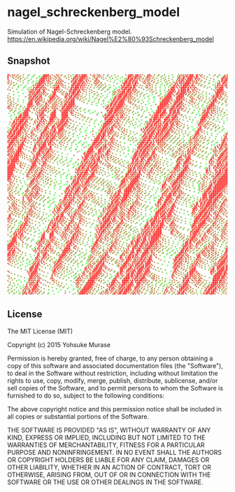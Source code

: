 # nagel_schreckenberg_model

Simulation of Nagel-Schreckenberg model.
https://en.wikipedia.org/wiki/Nagel%E2%80%93Schreckenberg_model

## Snapshot

![snapshot](https://raw.githubusercontent.com/yohm/nagel_schreckenberg_model/master/sample.png)

## License

The MIT License (MIT)

Copyright (c) 2015 Yohsuke Murase

Permission is hereby granted, free of charge, to any person obtaining a copy of this software and associated documentation files (the "Software"), to deal in the Software without restriction, including without limitation the rights to use, copy, modify, merge, publish, distribute, sublicense, and/or sell copies of the Software, and to permit persons to whom the Software is furnished to do so, subject to the following conditions:

The above copyright notice and this permission notice shall be included in all copies or substantial portions of the Software.

THE SOFTWARE IS PROVIDED "AS IS", WITHOUT WARRANTY OF ANY KIND, EXPRESS OR IMPLIED, INCLUDING BUT NOT LIMITED TO THE WARRANTIES OF MERCHANTABILITY, FITNESS FOR A PARTICULAR PURPOSE AND NONINFRINGEMENT. IN NO EVENT SHALL THE AUTHORS OR COPYRIGHT HOLDERS BE LIABLE FOR ANY CLAIM, DAMAGES OR OTHER LIABILITY, WHETHER IN AN ACTION OF CONTRACT, TORT OR OTHERWISE, ARISING FROM, OUT OF OR IN CONNECTION WITH THE SOFTWARE OR THE USE OR OTHER DEALINGS IN THE SOFTWARE.
